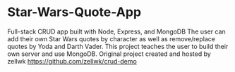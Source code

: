 # Star-Wars-Quote-App
Full-stack CRUD app built with Node, Express, and MongoDB
The user can add their own Star Wars quotes by character as well as remove/replace quotes by Yoda and Darth Vader. This project teaches the user to build their own server and use MongoDB. Original project created and hosted by zellwk https://github.com/zellwk/crud-demo
